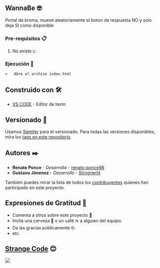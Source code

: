 ## WannaBe 🤓

Portal de broma, mueve aleatoriamente el boton de respuesta NO y solo deja SI como disponible 


### Pre-requisitos 📋

 1. No existe c:

### Ejecución 🔧

	>   Abre el archivo index.html

## Construido con 🛠️

* [VS CODE](https://code.visualstudio.com/) - Editor de texto

## Versionado 📌

Usamos [SemVer](http://semver.org/) para el versionado. Para todas las versiones disponibles, mira los [tags en este repositorio](https://github.com/Strange-Code/DetectorRostro/tags).

## Autores ✒️

* **Renato Ponce** - *Desarrollo* - [renato-ponce98](https://github.com/renato-ponce98)
* **Gustavo Jimenez** - *Desarrollo* - [Strngrwrld](https://github.com/Strngrwrld)

También puedes mirar la lista de todos los [contribuyentes](https://github.com/Strange-Code/DetectorRostro/contributors) quíenes han participado en este proyecto. 


## Expresiones de Gratitud 🎁

* Comenta a otros sobre este proyecto 📢
* Invita una cerveza 🍺 o un café ☕ a alguien del equipo. 
* Da las gracias públicamente 🤓.
* etc.

## [Strange Code](https://github.com/Strange-Code) 😊

![](https://avatars.githubusercontent.com/u/79027421?s=200&v=4)
